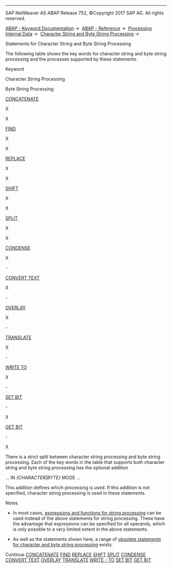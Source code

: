   

* * *

SAP NetWeaver AS ABAP Release 752, ©Copyright 2017 SAP AG. All rights reserved.

[ABAP - Keyword Documentation](javascript:call_link\('abenabap.htm'\)) →  [ABAP - Reference](javascript:call_link\('abenabap_reference.htm'\)) →  [Processing Internal Data](javascript:call_link\('abenabap_data_working.htm'\)) →  [Character String and Byte String Processing](javascript:call_link\('abenabap_data_string.htm'\)) → 

Statements for Character String and Byte String Processing

The following table shows the key words for character string and byte string processing and the processes supported by these statements.

Keyword

Character String Processing

Byte String Processing

[CONCATENATE](javascript:call_link\('abapconcatenate.htm'\))

X

X

[FIND](javascript:call_link\('abapfind.htm'\))

X

X

[REPLACE](javascript:call_link\('abapreplace.htm'\))

X

X

[SHIFT](javascript:call_link\('abapshift.htm'\))

X

X

[SPLIT](javascript:call_link\('abapsplit.htm'\))

X

X

[CONDENSE](javascript:call_link\('abapcondense.htm'\))

X

\-

[CONVERT TEXT](javascript:call_link\('abapconvert_text.htm'\))

X

\-

[OVERLAY](javascript:call_link\('abapoverlay.htm'\))

X

\-

[TRANSLATE](javascript:call_link\('abaptranslate.htm'\))

X

\-

[WRITE TO](javascript:call_link\('abapwrite_to.htm'\))

X

\-

[SET BIT](javascript:call_link\('abapset_bit.htm'\))

\-

X

[GET BIT](javascript:call_link\('abapget_bit.htm'\))

\-

X

There is a strict split between character string processing and byte string processing. Each of the key words in the table that supports both character string and byte string processing has the optional addition

... IN *{*CHARACTER*|*BYTE*}* MODE ...

This addition defines which processing is used. If this addition is not specified, character string processing is used in these statements.

Notes

-   In most cases, [expressions and functions for string processing](javascript:call_link\('abenstring_processing_expr_func.htm'\)) can be used instead of the above statements for string processing. These have the advantage that expressions can be specified for all operands, which is only possible to a very limited extent in the above statements.

-   As well as the statements shown here, a range of [obsolete statements for character and byte string processing](javascript:call_link\('abencharacter_string_obsolete.htm'\)) exists.

Continue
[CONCATENATE](javascript:call_link\('abapconcatenate.htm'\))
[FIND](javascript:call_link\('abapfind.htm'\))
[REPLACE](javascript:call_link\('abapreplace.htm'\))
[SHIFT](javascript:call_link\('abapshift.htm'\))
[SPLIT](javascript:call_link\('abapsplit.htm'\))
[CONDENSE](javascript:call_link\('abapcondense.htm'\))
[CONVERT TEXT](javascript:call_link\('abapconvert_text.htm'\))
[OVERLAY](javascript:call_link\('abapoverlay.htm'\))
[TRANSLATE](javascript:call_link\('abaptranslate.htm'\))
[WRITE - TO](javascript:call_link\('abapwrite_to.htm'\))
[SET BIT](javascript:call_link\('abapset_bit.htm'\))
[GET BIT](javascript:call_link\('abapget_bit.htm'\))